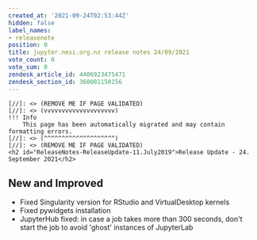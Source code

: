 ```yaml
---
created_at: '2021-09-24T02:53:44Z'
hidden: false
label_names:
- releasenote
position: 0
title: jupyter.nesi.org.nz release notes 24/09/2021
vote_count: 0
vote_sum: 0
zendesk_article_id: 4406923475471
zendesk_section_id: 360001150156
---
```



    [//]: <> (REMOVE ME IF PAGE VALIDATED)
    [//]: <> (vvvvvvvvvvvvvvvvvvvv)
    !!! Info
        This page has been automatically migrated and may contain formatting errors.
    [//]: <> (^^^^^^^^^^^^^^^^^^^^)
    [//]: <> (REMOVE ME IF PAGE VALIDATED)
    <h2 id="ReleaseNotes-ReleaseUpdate-11.July2019">Release Update - 24. September 2021</h2>
<h2 id="ReleaseNotes-NewandImproved">New and Improved</h2>
<ul>
<li>Fixed Singularity version for RStudio and VirtualDesktop kernels</li>
<li>Fixed pywidgets installation</li>
<li data-stringify-indent="0" data-stringify-border="0">JupyterHub fixed: in case a job takes more than 300 seconds, don't start the job to avoid 'ghost' instances of JupyterLab</li>
</ul>